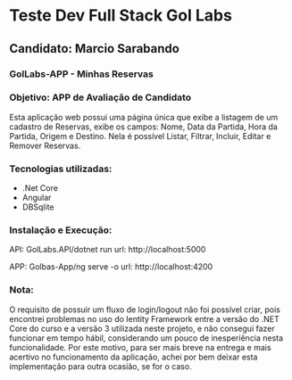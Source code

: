 # Teste Dev Full Stack Gol Labs
## Candidato: Marcio Sarabando

### GolLabs-APP - Minhas Reservas

### Objetivo: APP de Avaliação de Candidato
Esta aplicação web possui uma página única que exibe a listagem de um cadastro de Reservas, exibe os campos: Nome, Data da Partida, Hora da Partida, Origem e Destino. Nela é possível Listar, Filtrar, Incluir, Editar e Remover Reservas.

### Tecnologias utilizadas:
<ul>
    <li>.Net Core</li>
    <li>Angular</li>
    <li>DBSqlite</li>
</ul>

### Instalação e Execução:
API: GolLabs.API/dotnet run
url: http://localhost:5000

APP: Golbas-App/ng serve -o 
url: http://localhost:4200

### Nota: 
O requisito de possuir um fluxo de login/logout não foi possível criar, pois encontrei problemas no uso do Ientity Framework entre a versão do .NET Core do curso e a versão 3 utilizada neste projeto, e não consegui fazer funcionar em tempo hábil, considerando um pouco de inesperiência nesta funcionalidade. Por este motivo, para ser mais breve na entrega e mais acertivo no funcionamento da aplicação, achei por bem deixar esta implementação para outra ocasião, se for o caso.
